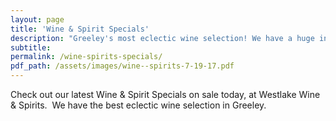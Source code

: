 ```yaml
---
layout: page
title: 'Wine & Spirit Specials'
description: "Greeley's most eclectic wine selection! We have a huge inventory to choose from, both foreign and domestic."
subtitle:
permalink: /wine-spirits-specials/
pdf_path: /assets/images/wine--spirits-7-19-17.pdf
---
```



Check out our latest Wine & Spirit Specials on sale today, at Westlake Wine & Spirits.  We have the best eclectic wine selection in Greeley.